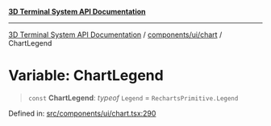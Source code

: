 [**3D Terminal System API Documentation**](../../../../README.md)

***

[3D Terminal System API Documentation](../../../../README.md) / [components/ui/chart](../README.md) / ChartLegend

# Variable: ChartLegend

> `const` **ChartLegend**: *typeof* `Legend` = `RechartsPrimitive.Legend`

Defined in: [src/components/ui/chart.tsx:290](https://github.com/Dicommunitas/ThreeJS_Terminal_3D/blob/824631c882bd29351bc730ad23d22c22cce24127/src/components/ui/chart.tsx#L290)
